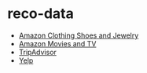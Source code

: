 # reco-data

- [Amazon Clothing Shoes and Jewelry](https://drive.google.com/drive/folders/1-9QXCvTz5rxJRTgBcXpgQ_L8D8x0KLLe?usp=sharing)
- [Amazon Movies and TV](https://drive.google.com/drive/folders/1-9XmgdNJnrzcQttc5OW2hqwcZmmJz0Jf?usp=sharing)
- [TripAdvisor](https://drive.google.com/drive/folders/1-sSNlrE5tINiKtjtGFHnfMySeZIGB14_?usp=sharing)
- [Yelp](https://drive.google.com/drive/folders/10FHPqYnioG5Jn2eLpux9djELHzb9PaGY?usp=sharing)
